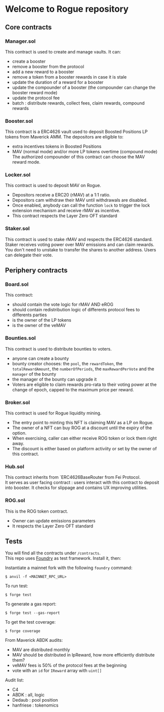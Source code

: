 # Welcome to Rogue repository  
## Core contracts

### Manager.sol 
This contract is used to create and manage vaults. It can:
- create a booster
- remove a booster from the protocol
- add a new reward to a booster
- remove a token from a booster rewards in case it is stale
- update the duration of a reward for a booster
- update the compounder of a booster (the compounder can change the booster reward mode)
- update the protocol fee
- batch : distribute rewards, collect fees, claim rewards, compound rewards  

### Booster.sol  
This contract is a ERC4626 vault used to deposit Boosted Positions LP tokens from Maverick AMM.
The depositors are eligible to: 
- extra incentives tokens in Boosted Positions
- MAV (normal mode) and/or more LP tokens overtime (compound mode)
The authorized compounder of this contract can choose the MAV reward mode.  


### Locker.sol  
This contract is used to deposit MAV on Rogue.
- Depositors receive a ERC20 (rMAV) at a 1:1 ratio.
- Depositors cam withdraw their MAV until withdrawals are disabled.
- Once enabled, anybody can call the function `lock` to trigger the lock extension 
mechanism and receive rMAV as incentive.
- This contract respects the Layer Zero OFT standard  

### Staker.sol
This contract is used to stake rMAV and respects the ERC4626 standard.
Staker receives voting power over MAV emissions and can claim rewards.  
You don't need to unstake to transfer the shares to another address. 
Users can delegate their vote. 

## Periphery contracts
### Board.sol
This contract:
- should contain the vote logic for rMAV AND eROG
- should contain redistribution logic of differents protocol fees to differents parties
- is the owner of the LP tokens 
- is the owner of the veMAV

### Bounties.sol
This contract is used to distribute bounties to voters.
- anyone can create a bounty
- bounty creator chooses: the `pool`, the `rewardToken`, the `totalRewardAmount`, the `numberOfPeriods`,
the `maxRewardPerVote` and the `manager` of the bounty
- the manager of the bounty can upgrade it 
- Voters are eligible to claim rewards pro-rata to their voting power at the change of epoch, capped to the maximum price per reward.

### Broker.sol
This contract is used for Rogue liquidity mining.
- The entry point to minting this NFT is claiming MAV as a LP on Rogue.
- The owner of a NFT can buy ROG at a discount until the expiry of the option.
- When exercising, caller can either receive ROG token or lock them right away.
- The discount is either based on platform activiity or set by the owner of this contract.

### Hub.sol
This contract inherits from `ERC4626BaseRouter from Fei Protocol.  
It serves as user facing contract : users interact with this contract to deposit into booster. It checks for slippage and contains UX improving utilities.

### ROG.sol
This is the ROG token contract.  
- Owner can update emissions parameters
- It respects the Layer Zero OFT standard  

## Tests

You will find all the contracts under `/contracts`.  
This repo uses [Foundry](https://github.com/foundry-rs/foundry) as test framework. Install it, then:  

Instantiate a mainnet fork with the following `foundry` command:  
```
$ anvil -f <MAINNET_RPC_URL>
```
To run test:
```
$ forge test  
```  
To generate a gas report:  
```
$ forge test --gas-report
```
To get the test coverage:
```
$ forge coverage
``` 

From Maverick ABDK audits:
- MAV are distributed monthly
- MAV should be distributed in lpReward, how more efficiently distribute them?
- veMAV fees is 50% of the protocol fees at the beginning
- vote with an `id` for `IReward` array with `uint[]`

Audit list: 
- C4
- ABDK : all, logic
- Dedaub : pool position
- hanfriese : tokenomics

